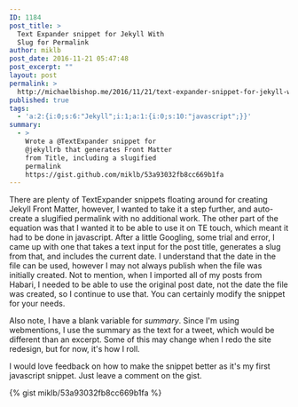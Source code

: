 ```yaml
---
ID: 1184
post_title: >
  Text Expander snippet for Jekyll With
  Slug for Permalink
author: miklb
post_date: 2016-11-21 05:47:48
post_excerpt: ""
layout: post
permalink: >
  http://michaelbishop.me/2016/11/21/text-expander-snippet-for-jekyll-with-slug-for-permalink-2/
published: true
tags:
  - 'a:2:{i:0;s:6:"Jekyll";i:1;a:1:{i:0;s:10:"javascript";}}'
summary:
  - >
    Wrote a @TextExpander snippet for
    @jekyllrb that generates Front Matter
    from Title, including a slugified
    permalink
    https://gist.github.com/miklb/53a93032fb8cc669b1fa
---
```

There are plenty of TextExpander snippets floating around for creating Jekyll Front Matter, however, I wanted to take it a step further, and auto-create a slugified permalink with no additional work. The other part of the equation was that I wanted it to be able to use it on TE touch, which meant it had to be done in javascript. After a little Googling, some trial and error, I came up with one that takes a text input for the post title, generates a slug from that, and includes the current date. I understand that the date in the file can be used, however I may not always publish when the file was initially created. Not to mention, when I imported all of my posts from Habari, I needed to be able to use the original post date, not the date the file was created, so I continue to use that. You can certainly modify the snippet for your needs.

Also note, I have a blank variable for *summary*. Since I'm using webmentions, I use the summary as the text for a tweet, which would be different than an excerpt. Some of this may change when I redo the site redesign, but for now, it's how I roll.

I would love feedback on how to make the snippet better as it's my first javascript snippet. Just leave a comment on the gist.

{% gist miklb/53a93032fb8cc669b1fa %}

<a href="https://brid.gy/publish/twitter"></a>